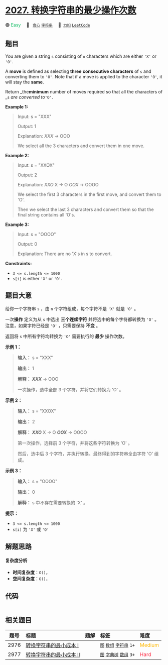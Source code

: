 # [2027. 转换字符串的最少操作次数](https://2xiao.github.io/leetcode-js/problem/2027.html)

🟢 <font color=#15bd66>Easy</font>&emsp; 🔖&ensp; [`贪心`](/tag/greedy.md) [`字符串`](/tag/string.md)&emsp; 🔗&ensp;[`力扣`](https://leetcode.cn/problems/minimum-moves-to-convert-string) [`LeetCode`](https://leetcode.com/problems/minimum-moves-to-convert-string)

## 题目

You are given a string `s` consisting of `n` characters which are either `'X'`
or `'O'`.

A **move** is defined as selecting **three** **consecutive characters** of `s`
and converting them to `'O'`. Note that if a move is applied to the character
`'O'`, it will stay the **same**.

Return _the**minimum** number of moves required so that all the characters of
_`s` _are converted to_`'O'`.



**Example 1:**

> Input: s = "XXX"
> 
> Output: 1
> 
> Explanation: _XXX_ -> OOO
> 
> We select all the 3 characters and convert them in one move.

**Example 2:**

> Input: s = "XXOX"
> 
> Output: 2
> 
> Explanation: _XXO_ X -> O _OOX_ -> OOOO
> 
> We select the first 3 characters in the first move, and convert them to 'O'.
> 
> Then we select the last 3 characters and convert them so that the final string contains all 'O's.

**Example 3:**

> Input: s = "OOOO"
> 
> Output: 0
> 
> Explanation: There are no 'X's in s to convert.

**Constraints:**

  * `3 <= s.length <= 1000`
  * `s[i]` is either `'X'` or `'O'`.


## 题目大意

给你一个字符串 `s` ，由 `n` 个字符组成，每个字符不是 `'X'` 就是 `'O'` 。

一次**操作** 定义为从 `s` 中选出 **三个连续字符** 并将选中的每个字符都转换为 `'O'` 。注意，如果字符已经是 `'O'` ，只需要保持
**不变** 。

返回将 `s` 中所有字符均转换为 `'O'` 需要执行的 **最少**  操作次数。



**示例 1：**

> 
> 
> 
> 
> 
> **输入：** s = "XXX"
> 
> **输出：** 1
> 
> **解释： _XXX_** -> OOO
> 
> 一次操作，选中全部 3 个字符，并将它们转换为 'O' 。
> 
> 

**示例 2：**

> 
> 
> 
> 
> 
> **输入：** s = "XXOX"
> 
> **输出：** 2
> 
> **解释： _XXO_** X -> O _**OOX**_ -> OOOO
> 
> 第一次操作，选择前 3 个字符，并将这些字符转换为 'O' 。
> 
> 然后，选中后 3 个字符，并执行转换。最终得到的字符串全由字符 'O' 组成。

**示例 3：**

> 
> 
> 
> 
> 
> **输入：** s = "OOOO"
> 
> **输出：** 0
> 
> **解释：** s 中不存在需要转换的 'X' 。
> 
> 



**提示：**

  * `3 <= s.length <= 1000`
  * `s[i]` 为 `'X'` 或 `'O'`


## 解题思路

#### 复杂度分析

- **时间复杂度**：`O()`，
- **空间复杂度**：`O()`，

## 代码

```javascript

```

## 相关题目

<!-- prettier-ignore -->
| 题号 | 标题 | 题解 | 标签 | 难度 |
| :------: | :------ | :------: | :------ | :------ |
| 2976 | [转换字符串的最小成本 I](https://leetcode.com/problems/minimum-cost-to-convert-string-i) |  |  [`图`](/tag/graph.md) [`数组`](/tag/array.md) [`字符串`](/tag/string.md) `1+` | <font color=#ffb800>Medium</font> |
| 2977 | [转换字符串的最小成本 II](https://leetcode.com/problems/minimum-cost-to-convert-string-ii) |  |  [`图`](/tag/graph.md) [`字典树`](/tag/trie.md) [`数组`](/tag/array.md) `3+` | <font color=#ff334b>Hard</font> |